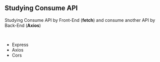 ## Studying Consume API

Studying Consume API by Front-End (<b>fetch</b>) and consume another API by Back-End (<b>Axios</b>)

<br>

- Express
- Axios
- Cors